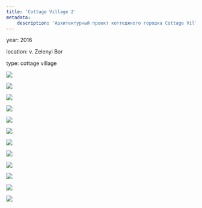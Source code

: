 ```yaml
---
title: 'Cottage Village 2'
metadata:
    description: 'Архитектурный проект коттеджного городка Cottage Village 2 под Киевом'
---
```


<div class="project-description">
<p>year: 2016</p>
<p>location: v. Zelenyi Bor</p>
<p>type: cottage village</p>
</div>

<div class="clearfix"></div>
<div id="project-images" class="owl-carousel owl-theme" markdown="1">

![](Cottage_Village_2_2.jpg)
    
![](Cottage_Village_2_4.jpg)
    
![](Cottage_Village_2_6.jpg)
    
![](Cottage_Village_2_7.jpg)
    
![](Cottage_Village_2_9.jpg)
    
![](Cottage_Village_2_10.jpg)
    
![](Cottage_Village_2_11.jpg)
    
![](Cottage_Village_2_12.jpg)
    
![](Cottage_Village_2_13.jpg)
    
![](Cottage_Village_2_14.jpg)
    
![](Cottage_Village_2_15.jpg)
    
![](Cottage_Village_2_16.jpg)

</div>